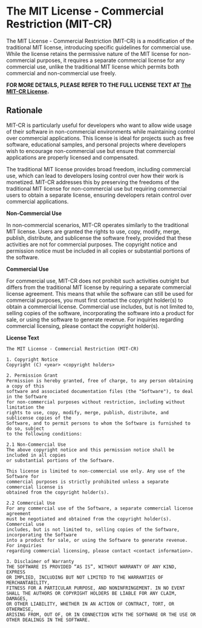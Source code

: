 # The MIT License - Commercial Restriction (MIT-CR)

The MIT License - Commercial Restriction (MIT-CR) is a modification of the traditional MIT license, introducing specific guidelines for commercial use. While the license retains the permissive nature of the MIT license for non-commercial purposes, it requires a separate commercial license for any commercial use, unlike the traditional MIT license which permits both commercial and non-commercial use freely.

**FOR MORE DETAILS, PLEASE REFER TO THE FULL LICENSE TEXT AT [The MIT-CR License](https://github.com/Lintha437/mit-cr-license/blob/main/src/The%20MIT-CR%20License%20Version%201.0.pdf).**



## Rationale

MIT-CR is particularly useful for developers who want to allow wide usage of their software in non-commercial environments while maintaining control over commercial applications. This license is ideal for projects such as free software, educational samples, and personal projects where developers wish to encourage non-commercial use but ensure that commercial applications are properly licensed and compensated.

The traditional MIT license provides broad freedom, including commercial use, which can lead to developers losing control over how their work is monetized. MIT-CR addresses this by preserving the freedoms of the traditional MIT license for non-commercial use but requiring commercial users to obtain a separate license, ensuring developers retain control over commercial applications.



**Non-Commercial Use**

In non-commercial scenarios, MIT-CR operates similarly to the traditional MIT license. Users are granted the rights to use, copy, modify, merge, publish, distribute, and sublicense the software freely, provided that these activities are not for commercial purposes. The copyright notice and permission notice must be included in all copies or substantial portions of the software.



**Commercial Use**

For commercial use, MIT-CR does not prohibit such activities outright but differs from the traditional MIT license by requiring a separate commercial license agreement. This means that while the software can still be used for commercial purposes, you must first contact the copyright holder(s) to obtain a commercial license. Commercial use includes, but is not limited to, selling copies of the software, incorporating the software into a product for sale, or using the software to generate revenue. For inquiries regarding commercial licensing, please contact the copyright holder(s).



**License Text**

```
The MIT License - Commercial Restriction (MIT-CR)

1. Copyright Notice
Copyright (C) <year> <copyright holders>

2. Permission Grant
Permission is hereby granted, free of charge, to any person obtaining a copy of this
software and associated documentation files (the "Software"), to deal in the Software
for non-commercial purposes without restriction, including without limitation the
rights to use, copy, modify, merge, publish, distribute, and sublicense copies of the
Software, and to permit persons to whom the Software is furnished to do so, subject
to the following conditions:

2.1 Non-Commercial Use
The above copyright notice and this permission notice shall be included in all copies
or substantial portions of the Software.

This license is limited to non-commercial use only. Any use of the Software for
commercial purposes is strictly prohibited unless a separate commercial license is
obtained from the copyright holder(s).

2.2 Commercial Use
For any commercial use of the Software, a separate commercial license agreement
must be negotiated and obtained from the copyright holder(s). Commercial use
includes, but is not limited to, selling copies of the Software, incorporating the Software
into a product for sale, or using the Software to generate revenue. For inquiries
regarding commercial licensing, please contact <contact information>.

3. Disclaimer of Warranty
THE SOFTWARE IS PROVIDED “AS IS”, WITHOUT WARRANTY OF ANY KIND, EXPRESS
OR IMPLIED, INCLUDING BUT NOT LIMITED TO THE WARRANTIES OF MERCHANTABILITY,
FITNESS FOR A PARTICULAR PURPOSE, AND NONINFRINGEMENT. IN NO EVENT
SHALL THE AUTHORS OR COPYRIGHT HOLDERS BE LIABLE FOR ANY CLAIM, DAMAGES,
OR OTHER LIABILITY, WHETHER IN AN ACTION OF CONTRACT, TORT, OR OTHERWISE,
ARISING FROM, OUT OF, OR IN CONNECTION WITH THE SOFTWARE OR THE USE OR
OTHER DEALINGS IN THE SOFTWARE.
```
